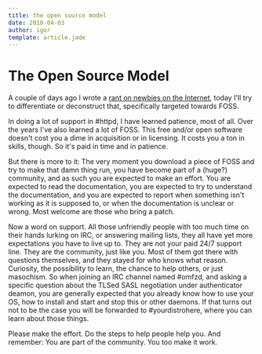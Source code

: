 ```yaml
---
title: the open source model
date: 2010-04-03
author: igor
template: article.jade
---
```

# The Open Source Model
A couple of days ago I wrote a [rant on newbies on the Internet](/2010/03/20/newbies-on-the-internet-vs-other-fields), today I'll try to differentiate or deconstruct that, specifically targeted towards FOSS.

In doing a lot of support in \#httpd, I have learned patience, most of all. Over the years I've also learned a lot of FOSS. This free and/or open software doesn't cost you a dime in acquisition or in licensing. It costs you a ton in skills, though. So it's paid in time and in patience.

But there is more to it: The very moment you download a piece of FOSS and try to make that damn thing run, you have become part of a (huge?) community, and as such you are expected to make an effort. You are expected to read the documentation, you are expected to try to understand the documentation, and you are expected to report when something isn't working as it is supposed to, or when the documentation is unclear or wrong. Most welcome are those who bring a patch.

Now a word on support. All those unfriendly people with too much time on their hands lurking on IRC, or answering mailing lists, they all have yet more expectations you have to live up to. They are not your paid 24/7 support line. They are the community, just like you. Most of them got there with questions themselves, and they stayed for who knows what reason. Curiosity, the possibility to learn, the chance to help others, or just masochism. So when joining an IRC channel named \#omfzd, and asking a specific question about the TLSed SASL negotiation under authenticator deamon, you are generally expected that you already know how to use your OS, how to install and start and stop this or other daemons. If that turns out not to be the case you will be forwarded to \#yourdistrohere, where you can learn about those things.

Please make the effort. Do the steps to help people help you. And remember: You are part of the community. You too make it work.
